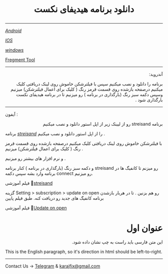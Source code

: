 <h1>
<center> 
        <p>
         دانلود برنامه هیدیفای نکست
        </p>
</center>
</h1>

---

[*Android*](https://github.com/hiddify/hiddify-next/releases/latest/download/hiddify-android-universal.apk) 

[*IOS*](https://drive.google.com/file/d/1Rt52BTSyQ-yogfVQOoz0PtRmY0RmT8f8/view)

[*windows*](https://github.com/hiddify/hiddify-next/releases/latest/download/hiddify-windows-x64-setup.zip) 

 [Fregment Tool](https://f.fix7.shop)


---

<p dir="rtl">آندروید: </p>

<p dir="rtl">برنامه را دانلود و نصب میکنیم سپس با فیلترشکن خاموش روی لینک دریافتی کلیک میکنیم درصفحه بازشده روی قسمت قرمز رنگ ( کلیک برای اعمال فیلترشکن) میزنیم وسپس دکمه سبز رنگ (بارگذاری در برنامه ) رو میزنیم تا در برنامه هیدیفای نکست بارگذاری شود . </p>

  
 
 

 ---
  آیفون :
 <p dir="rtl">برنامه streisand رو از لیینک زیر از اپل استور دانلود و نصب میکنیم </p> 
 
برنامه [*streisand*](https://apps.apple.com/us/app/streisand/id6450534064)
 را از اپل استور دانلود و نصب میکنیم .



با فیلترشکن خاموش روی لینک دریافتی کلیک میکنیم درصفحه بازشده روی قسمت قرمز رنگ ( کلیک برای اعمال فیلترشکن) میزنیم .

و نرم افزار های بیشتر رو میزنیم .


و دکمه سبز رنگ (بارگذاری در برنامه ) کنار برنامه streisand رو میزنم تا کانفیگ ها در برنامه وارد بشه سپس دکمه connect رو میزنیم.


فیلم آموزشی
🎥[streisand](https://drive.google.com/file/d/1Rt52BTSyQ-yogfVQOoz0PtRmY0RmT8f8/view)


گزینه Setting > subscription > update on open رو هم بزنین . تا در هربار بازشدن برنامه کانفیگ های جدید رو دریافت کنه. طبق فیلم پایین


فیلم آموزشی
🎥[Update on open](https://drive.google.com/file/d/1J2bxjsazmLSwviAnfgWbHNf-5ErjebKC/view)

 



<h1 dir="rtl">عنوان اول</h1>
<p dir="rtl">این متن فارسی باید راست به چپ نشان داده شود.</p>
<p>This is the English paragraph, so it's direction in html should be left-to-right.</p>

________________________________________

Contact Us → [Telegram](http://t.me/fastfixgsm) & [karajfix@gmail.com](mailto:gfix4600@gmail.com)       


